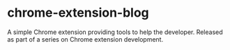 chrome-extension-blog
=====================

A simple Chrome extension providing tools to help the developer. Released as part of a series on Chrome extension development.
